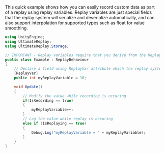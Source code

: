 
This quick example shows how you can easily record custom data as part of a replay using replay variables.
Replay variables are just special fields that the replay system will serialize and deserialize automatically, and can also support interpolation for supported types such as float for value smoothing.

```cs
using UnityEngine;
using UltimateReplay;
using UltimateReplay.Storage;

// IMPORTANT - Replay variables require that you derive from the ReplayBehaviour class in order to work correctly
public class Example : ReplayBehaviour
{
	// Declare a field using ReplayVar attribute which the replay system will detect
	[ReplayVar]
	public int myReplayVariable = 10;

	void Update()
	{
		// Modify the value while recording is occuring
		if(IsRecording == true)
		{
			myReplayVariable++;
		}
		// Log the value while replay is occuring
		else if (IsReplaying == true)
		{
			Debug.Log("myReplayVariable = " + myReplayVariable);
		}
	}
}
```
